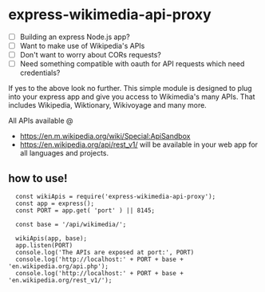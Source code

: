 # express-wikimedia-api-proxy

- [ ]  Building an express Node.js app?
- [ ] Want to make use of Wikipedia's APIs
- [ ] Don't want to worry about CORs requests?
- [ ] Need something compatible with oauth for API requests which need credentials?

If yes to the above look no further. This simple module is designed to plug into your express app
and give you access to Wikimedia's many APIs. That includes Wikipedia, Wiktionary, Wikivoyage and many more.

All APIs available @
* https://en.m.wikipedia.org/wiki/Special:ApiSandbox
* https://en.wikipedia.org/api/rest_v1/
will be available in your web app for all languages and projects.

## how to use!
```
  const wikiApis = require('express-wikimedia-api-proxy');
  const app = express();
  const PORT = app.get( 'port' ) || 8145;

  const base = '/api/wikimedia/';

  wikiApis(app, base);
  app.listen(PORT)
  console.log('The APIs are exposed at port:', PORT)
  console.log('http://localhost:' + PORT + base + 'en.wikipedia.org/api.php');
  console.log('http://localhost:' + PORT + base + 'en.wikipedia.org/rest_v1/');
```
